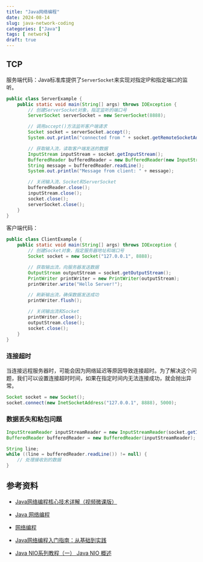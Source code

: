 ```yaml
---
title: "Java网络编程"
date: 2024-08-14
slug: java-network-coding
categories: ["Java"]
tags: [ network]
draft: true
---
```




## TCP

服务端代码：Java标准库提供了`ServerSocket`来实现对指定IP和指定端口的监听。

```java
public class ServerExample {
	public static void main(String[] args) throws IOException {
		// 创建ServerSocket对象，指定监听的端口号
		ServerSocket serverSocket = new ServerSocket(8888);

		// 调用accept()方法监听客户端请求
		Socket socket = serverSocket.accept();
		System.out.println("connected from " + socket.getRemoteSocketAddress());

		// 获取输入流，读取客户端发送的数据
		InputStream inputStream = socket.getInputStream();
		BufferedReader bufferedReader = new BufferedReader(new InputStreamReader(inputStream));
		String message = bufferedReader.readLine();
		System.out.println("Message from client: " + message);

		// 关闭输入流、Socket和ServerSocket
		bufferedReader.close();
		inputStream.close();
		socket.close();
		serverSocket.close();
	}
}
```

客户端代码：

```java
public class ClientExample {
	public static void main(String[] args) throws IOException {
		// 创建Socket对象，指定服务器地址和端口号
		Socket socket = new Socket("127.0.0.1", 8888);

		// 获取输出流，向服务器发送数据
		OutputStream outputStream = socket.getOutputStream();
		PrintWriter printWriter = new PrintWriter(outputStream);
		printWriter.write("Hello Server!");

		// 刷新输出流，确保数据发送成功
		printWriter.flush();

		// 关闭输出流和Socket
		printWriter.close();
		outputStream.close();
		socket.close();
	}
}
```



### 连接超时

当连接远程服务器时，可能会因为网络延迟等原因导致连接超时。为了解决这个问题，我们可以设置连接超时时间，如果在指定时间内无法连接成功，就会抛出异常。

```java
Socket socket = new Socket();
socket.connect(new InetSocketAddress("127.0.0.1", 8888), 5000);
```

### 数据丢失和粘包问题

```java
InputStreamReader inputStreamReader = new InputStreamReader(socket.getInputStream());
BufferedReader bufferedReader = new BufferedReader(inputStreamReader);

String line;
while ((line = bufferedReader.readLine()) != null) {
    // 处理接收到的数据
}
```



## 参考资料

- [Java网络编程核心技术详解（视频微课版）](https://weread.qq.com/web/bookDetail/1d032ec071d7c7861d0b111)

- [Java 网络编程](https://dunwu.github.io/javacore/pages/e4c818/)

- [网络编程](https://liaoxuefeng.com/books/java/network/index.html)

- [Java网络编程入门指南：从基础到实践](https://refblogs.com/article/512)

- [Java NIO系列教程（一） Java NIO 概述](https://ifeve.com/overview/)
